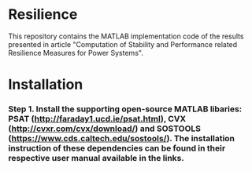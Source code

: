 # Resilience
This repository contains the MATLAB implementation code of the results presented in article "Computation of Stability and Performance related Resilience Measures for Power Systems".

# Installation 
### Step 1. Install the supporting open-source MATLAB libaries: PSAT (http://faraday1.ucd.ie/psat.html), CVX (http://cvxr.com/cvx/download/) and SOSTOOLS (https://www.cds.caltech.edu/sostools/). The installation instruction of these dependencies can be found in their respective user manual available in the links.
